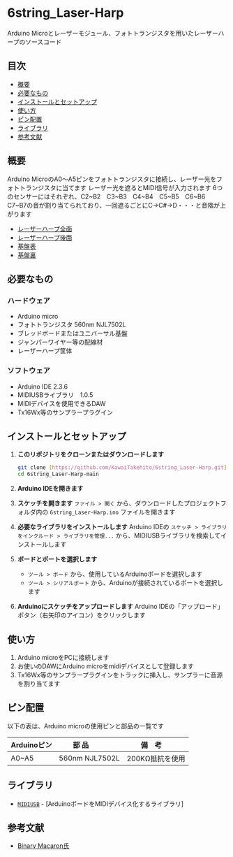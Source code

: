 # 6string_Laser-Harp
Arduino Microとレーザーモジュール、フォトトランジスタを用いたレーザーハープのソースコード

## 目次
* [概要](#概要)
* [必要なもの](#必要なもの)
* [インストールとセットアップ](#インストールとセットアップ)
* [使い方](#使い方)
* [ピン配置](#ピン配置)
* [ライブラリ](#ライブラリ)
* [参考文献](#参考文献)

## 概要
Arduino MicroのA0～A5ピンをフォトトランジスタに接続し、レーザー光をフォトトランジスタに当てます
レーザー光を遮るとMIDI信号が入力されます
6つのセンサーにはそれぞれ、C2\~B2　C3\~B3　C4\~B4　C5\~B5　C6\~B6　C7\~B7の音が割り当てられており、一回遮るごとにC→C#→D・・・と音階が上がります
* [レーザーハープ全面](images/Laser-Harp2.jpg)
* [レーザーハープ後面](images/Laser-Harp1.jpg)
* [基盤表](images/board1.jpg)
* [基盤裏](images/board2.jpg)

## 必要なもの

### ハードウェア

* Arduino micro
* フォトトランジスタ 560nm NJL7502L
* ブレッドボードまたはユニバーサル基盤
* ジャンパーワイヤー等の配線材
* レーザーハープ筐体

### ソフトウェア

* Arduino IDE 2.3.6
* MIDIUSBライブラリ　1.0.5
* MIDIデバイスを使用できるDAW
* Tx16Wx等のサンプラープラグイン

## インストールとセットアップ

1.  **このリポジトリをクローンまたはダウンロードします**
    ```bash
    git clone [https://github.com/KawaiTakehito/6string_Laser-Harp.git](https://github.com/KawaiTakehito/6string_Laser-Harp.git)
    cd 6string_Laser-Harp-main
    ```

2.  **Arduino IDEを開きます**

3.  **スケッチを開きます**
    `ファイル > 開く` から、ダウンロードしたプロジェクトフォルダ内の `6string_Laser-Harp.ino` ファイルを開きます

4.  **必要なライブラリをインストールします**
    Arduino IDEの `スケッチ > ライブラリをインクルード > ライブラリを管理...` から、MIDIUSBライブラリを検索してインストールします

5.  **ボードとポートを選択します**
    * `ツール > ボード` から、使用しているArduinoボードを選択します
    * `ツール > シリアルポート` から、Arduinoが接続されているポートを選択します

6.  **Arduinoにスケッチをアップロードします**
    Arduino IDEの「アップロード」ボタン（右矢印のアイコン）をクリックします

## 使い方

1.  Arduino microをPCに接続します
2.  お使いのDAWにArduino microをmidiデバイスとして登録します
3.  Tx16Wx等のサンプラープラグインをトラックに挿入し、サンプラーに音源を割り当てます

## ピン配置

以下の表は、Arduino microの使用ピンと部品の一覧です

| Arduinoピン |   　　部 品　　 |  　　備　考   |
| :---------- | :------------- | :----------- |
| A0~A5       | 560nm NJL7502L |200KΩ抵抗を使用|  


## ライブラリ
* [`MIDIUSB`](https://docs.arduino.cc/libraries/midiusb/) - [ArduinoボードをMIDIデバイス化するライブラリ]

## 参考文献
* [Binary Macaron氏](https://www.youtube.com/watch?v=AOoOoMTHRkc&list=PLkjJlIGA7FxJA72lzpV9EdGVzYsoOpRiu)
